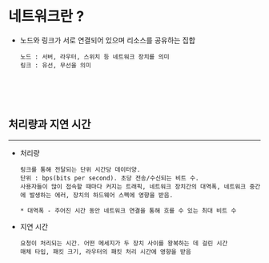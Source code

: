 # **네트워크란 ?**

* 노드와 링크가 서로 연결되어 있으며 리소스를 공유하는 집합

      노드 : 서버, 라우터, 스위치 등 네트워크 장치를 의미
      링크 : 유선, 무선을 의미  

<br/>
<br/>
<br/>

## **처리량과 지연 시간**
---
* 처리량
  ```
  링크를 통해 전달되는 단위 시간당 데이터양.
  단위 : bps(bits per second). 초당 전송/수신되는 비트 수.
  사용자들이 많이 접속할 때마다 커지는 트래픽, 네트워크 장치간의 대역폭, 네트워크 중간에 발생하는 에러, 장치의 하드웨어 스펙에 영향을 받음.

  * 대역폭 - 주어진 시간 동안 네트워크 연결을 통해 흐를 수 있는 최대 비트 수
  ```

* 지연 시간
  ```
  요청이 처리되는 시간. 어떤 메세지가 두 장치 사이를 왕복하는 데 걸린 시간
  매체 타입, 패킷 크기, 라우터의 패킷 처리 시간에 영향을 받음
  ```
